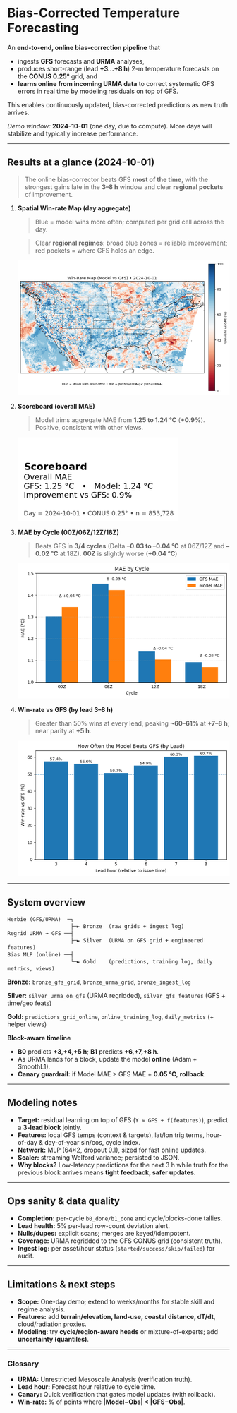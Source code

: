 # Bias-Corrected Temperature Forecasting

An **end-to-end, online bias-correction pipeline** that

* ingests **GFS** forecasts and **URMA** analyses,
* produces short-range (lead **+3...+8 h**) 2-m temperature forecasts on the **CONUS 0.25°** grid, and
* **learns online from incoming URMA data** to correct systematic GFS errors in real time by modeling residuals on top of GFS.

This enables continuously updated, bias-corrected predictions as new truth arrives.

*Demo window:* **2024-10-01** (one day, due to compute). More days will stabilize and typically increase performance.

---

## Results at a glance (2024-10-01)

> The online bias-corrector beats GFS **most of the time**, with the strongest gains late in the **3–8 h** window and clear **regional pockets** of improvement.

1. **Spatial Win-rate Map (day aggregate)**
   > Blue = model wins more often; computed per grid cell across the day.

   > Clear **regional regimes**: broad blue zones = reliable improvement; red pockets = where GFS holds an edge.
   
   ![Winrate Map](./win_rate_map.png)

2. **Scoreboard (overall MAE)**
   >Model trims aggregate MAE from **1.25 to 1.24 °C** (**+0.9%**). Positive, consistent with other views.
   
   ![Scoreboard](./scoreboard.png)

3. **MAE by Cycle (00Z/06Z/12Z/18Z)**
   > Beats GFS in **3/4 cycles** (Delta **–0.03 to –0.04 °C** at 06Z/12Z and **–0.02 °C** at 18Z).
   **00Z** is slightly worse (**+0.04 °C**)

   ![MAE by Cycle](./mae_cycle.png)

4. **Win-rate vs GFS (by lead 3–8 h)**

   > Greater than 50% wins at every lead, peaking **\~60–61%** at **+7–8 h**; near parity at **+5 h**.

   ![Winrate by Lead](./model_beat_gfs.png)


---

## System overview

```
Herbie (GFS/URMA)  ─┐
                    ├─► Bronze  (raw grids + ingest log)
Regrid URMA → GFS ──┤
                    ├─► Silver  (URMA on GFS grid + engineered features)
Bias MLP (online) ──┤
                    └─► Gold    (predictions, training log, daily metrics, views)
```

**Bronze:** `bronze_gfs_grid`, `bronze_urma_grid`, `bronze_ingest_log`

**Silver:** `silver_urma_on_gfs` (URMA regridded), `silver_gfs_features` (GFS + time/geo feats)

**Gold:** `predictions_grid_online`, `online_training_log`, `daily_metrics` (+ helper views)

**Block-aware timeline**

* **B0** predicts **+3,+4,+5 h**; **B1** predicts **+6,+7,+8 h**.
* As URMA lands for a block, update the model **online** (Adam + SmoothL1).
* **Canary guardrail:** if Model MAE > GFS MAE + **0.05 °C**, **rollback**.

---

## Modeling notes

* **Target:** residual learning on top of GFS (`Y ≈ GFS + f(features)`), predict a **3-lead block** jointly.
* **Features:** local GFS temps (context & targets), lat/lon trig terms, hour-of-day & day-of-year sin/cos, cycle index.
* **Network:** MLP (64×2, dropout 0.1), sized for fast online updates.
* **Scaler:** streaming Welford variance; persisted to JSON.
* **Why blocks?** Low-latency predictions for the next 3 h while truth for the previous block arrives means **tight feedback, safer updates**.

---

## Ops sanity & data quality

* **Completion:** per-cycle `b0_done/b1_done` and cycle/blocks-done tallies.
* **Lead health:** 5% per-lead row-count deviation alert.
* **Nulls/dupes:** explicit scans; merges are keyed/idempotent.
* **Coverage:** URMA regridded to the GFS CONUS grid (consistent truth).
* **Ingest log:** per asset/hour status (`started/success/skip/failed`) for audit.

---

## Limitations & next steps

* **Scope:** One-day demo; extend to weeks/months for stable skill and regime analysis.
* **Features:** add **terrain/elevation, land-use, coastal distance, dT/dt**, cloud/radiation proxies.
* **Modeling:** try **cycle/region-aware heads** or mixture-of-experts; add **uncertainty (quantiles)**.

---

### Glossary

* **URMA:** Unrestricted Mesoscale Analysis (verification truth).
* **Lead hour:** Forecast hour relative to cycle time.
* **Canary:** Quick verification that gates model updates (with rollback).
* **Win-rate:** % of points where **|Model−Obs| < |GFS−Obs|**.

